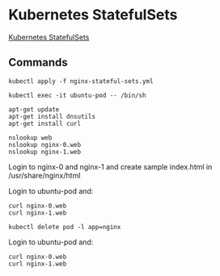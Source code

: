# Kubernetes StatefulSets

[Kubernetes StatefulSets](https://kubernetes.io/docs/concepts/workloads/controllers/statefulset/)

## Commands

```
kubectl apply -f nginx-stateful-sets.yml
```

```
kubectl exec -it ubuntu-pod -- /bin/sh
```

```
apt-get update
apt-get install dnsutils
apt-get install curl
```

```
nslookup web
nslookup nginx-0.web
nslookup nginx-1.web
```

Login to nginx-0 and nginx-1 and create sample index.html in /usr/share/nginx/html

Login to ubuntu-pod and:

```
curl nginx-0.web
curl nginx-1.web
```

```
kubectl delete pod -l app=nginx
```

Login to ubuntu-pod and:

```
curl nginx-0.web
curl nginx-1.web
```
